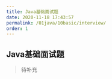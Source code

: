 ```yaml
---
title: Java基础面试题
date: 2020-11-18 17:43:57
permalink: /01java/10basic/interview/
order: 1
---
```





## Java基础面试题

> 待补充

